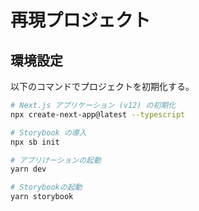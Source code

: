 # 再現プロジェクト

## 環境設定

以下のコマンドでプロジェクトを初期化する。

```bash
# Next.js アプリケーション (v12) の初期化
npx create-next-app@latest --typescript

# Storybook の導入
npx sb init

# アプリけーションの起動
yarn dev

# Storybookの起動
yarn storybook
```

